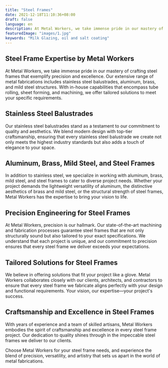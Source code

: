 ```yaml
---
title: "Steel Frames"
date: 2021-12-18T11:10:36+08:00
draft: false
language: en
description: At Metal Workers, we take immense pride in our mastery of crafting steel frames that exemplify precision and excellence
featuredImage: "images/1.jpg"
keywords: "Milk Glazing, oil and salt coating"
---
```


## Steel Frame Expertise by Metal Workers

At Metal Workers, we take immense pride in our mastery of crafting steel frames that exemplify precision and excellence. Our extensive range of metal fabrications includes stainless steel balustrades, aluminum, brass, and mild steel structures. With in-house capabilities that encompass tube rolling, sheet forming, and machining, we offer tailored solutions to meet your specific requirements.

## Stainless Steel Balustrades

Our stainless steel balustrades stand as a testament to our commitment to quality and aesthetics. We blend modern design with top-tier craftsmanship, ensuring that every stainless steel balustrade we create not only meets the highest industry standards but also adds a touch of elegance to your space.

## Aluminum, Brass, Mild Steel, and Steel Frames

In addition to stainless steel, we specialize in working with aluminum, brass, mild steel, and steel frames to cater to diverse project needs. Whether your project demands the lightweight versatility of aluminum, the distinctive aesthetics of brass and mild steel, or the structural strength of steel frames, Metal Workers has the expertise to bring your vision to life.

## Precision Engineering for Steel Frames

At Metal Workers, precision is our hallmark. Our state-of-the-art machining and fabrication processes guarantee steel frames that are not only structurally sound but also tailored to your exact specifications. We understand that each project is unique, and our commitment to precision ensures that every steel frame we deliver exceeds your expectations.

## Tailored Solutions for Steel Frames

We believe in offering solutions that fit your project like a glove. Metal Workers collaborates closely with our clients, architects, and contractors to ensure that every steel frame we fabricate aligns perfectly with your design and functional requirements. Your vision, our expertise—your project's success.

## Craftsmanship and Excellence in Steel Frames

With years of experience and a team of skilled artisans, Metal Workers embodies the spirit of craftsmanship and excellence in every steel frame project. Our dedication to quality shines through in the impeccable steel frames we deliver to our clients.

Choose Metal Workers for your steel frame needs, and experience the blend of precision, versatility, and artistry that sets us apart in the world of metal fabrications.
